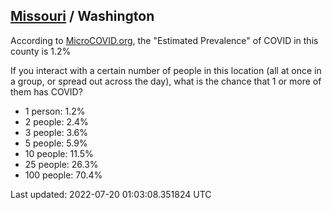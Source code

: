 
## [Missouri](/united-states/missouri) / Washington

According to [MicroCOVID.org](http://microcovid.org),
the "Estimated Prevalence" of COVID in this county is 1.2%

If you interact with a certain number of people in this location
(all at once in a group, or spread out across the day), what is the chance that
1 or more of them has COVID?

- 1 person: 1.2%
- 2 people: 2.4%
- 3 people: 3.6%
- 5 people: 5.9%
- 10 people: 11.5%
- 25 people: 26.3%
- 100 people: 70.4%

Last updated: 2022-07-20 01:03:08.351824 UTC
